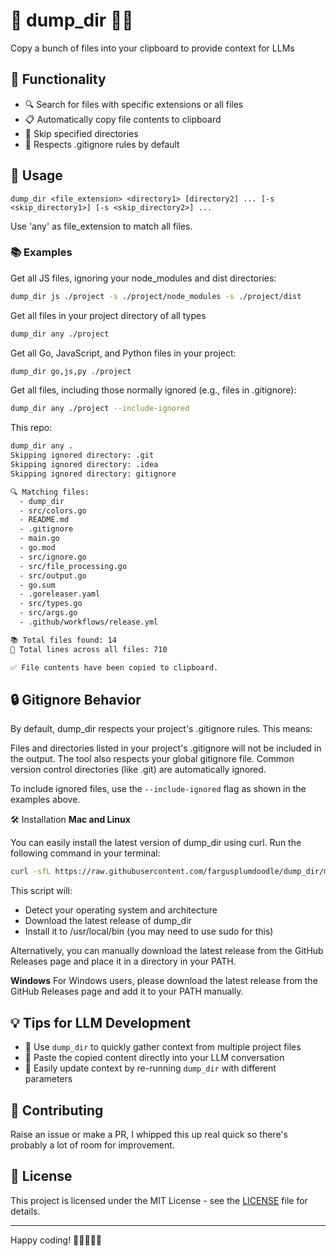 # 🚀 dump_dir 📂✨

Copy a bunch of files into your clipboard to provide context for LLMs

## 🌟 Functionality

- 🔍 Search for files with specific extensions or all files
- 📋 Automatically copy file contents to clipboard
- 🚫 Skip specified directories
- 📝 Respects .gitignore rules by default


## 🚀 Usage

```
dump_dir <file_extension> <directory1> [directory2] ... [-s <skip_directory1>] [-s <skip_directory2>] ...
```

Use 'any' as file_extension to match all files.

### 📚 Examples


Get all JS files, ignoring your node_modules and dist directories:
```bash
dump_dir js ./project -s ./project/node_modules -s ./project/dist
```

Get all files in your project directory of all types
```bash
dump_dir any ./project 
```

Get all Go, JavaScript, and Python files in your project:
```bash
dump_dir go,js,py ./project
````

Get all files, including those normally ignored (e.g., files in .gitignore):
```bash
dump_dir any ./project --include-ignored
```

This repo:
```txt
dump_dir any .
Skipping ignored directory: .git
Skipping ignored directory: .idea
Skipping ignored directory: gitignore

🔍 Matching files:
  - dump_dir
  - src/colors.go
  - README.md
  - .gitignore
  - main.go
  - go.mod
  - src/ignore.go
  - src/file_processing.go
  - src/output.go
  - go.sum
  - .goreleaser.yaml
  - src/types.go
  - src/args.go
  - .github/workflows/release.yml

📚 Total files found: 14
📝 Total lines across all files: 710

✅ File contents have been copied to clipboard.
```

## 🔒 Gitignore Behavior
By default, dump_dir respects your project's .gitignore rules. This means:

Files and directories listed in your project's .gitignore will not be included in the output.
The tool also respects your global gitignore file.
Common version control directories (like .git) are automatically ignored.

To include ignored files, use the `--include-ignored` flag as shown in the examples above.

🛠️ Installation
**Mac and Linux**

You can easily install the latest version of dump_dir using curl. Run the following command in your terminal:
```bash
curl -sfL https://raw.githubusercontent.com/fargusplumdoodle/dump_dir/main/install.sh | sh
```

This script will:
- Detect your operating system and architecture
- Download the latest release of dump_dir
- Install it to /usr/local/bin (you may need to use sudo for this)

Alternatively, you can manually download the latest release from the GitHub Releases page and place it in a directory in your PATH.

**Windows**
For Windows users, please download the latest release from the GitHub Releases page and add it to your PATH manually.

## 💡 Tips for LLM Development

- 📁 Use `dump_dir` to quickly gather context from multiple project files
- 🧠 Paste the copied content directly into your LLM conversation
- 🔄 Easily update context by re-running `dump_dir` with different parameters

## 🤝 Contributing

Raise an issue or make a PR, I whipped this up real quick so there's probably a lot of room for improvement.

## 📜 License

This project is licensed under the MIT License - see the [LICENSE](LICENSE) file for details.


---------------------------------------------

Happy coding! 🎉👨‍💻👩‍💻